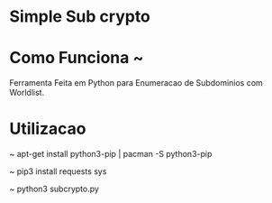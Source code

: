 # Simple Sub crypto


# Como Funciona ~
Ferramenta Feita em Python para Enumeracao de Subdominios com Worldlist.

# Utilizacao

~ apt-get install python3-pip | pacman -S python3-pip

~ pip3 install requests sys

~ python3 subcrypto.py <dominio> <wordlist>
  
